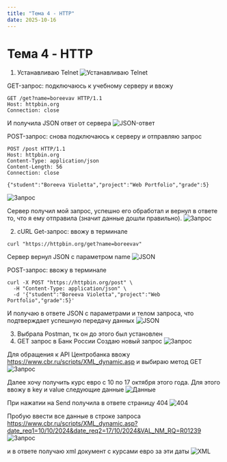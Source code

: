 ```yaml
---
title: "Тема 4 - HTTP"
date: 2025-10-16
---
```


# Тема 4 - HTTP

1. Устанавливаю Telnet
![Устанавливаю Telnet](/web-portfolio/2_1.png)

GET-запрос: подключаюсь к учебному серверу и ввожу
```
GET /get?name=boreevav HTTP/1.1
Host: httpbin.org
Connection: close
```
И получила JSON ответ от сервера
![JSON-ответ](/web-portfolio/2_2.png)

POST-запрос: снова подключаюсь к серверу и отправляю запрос
```
POST /post HTTP/1.1
Host: httpbin.org
Content-Type: application/json
Content-Length: 56
Connection: close

{"student":"Boreeva Violetta","project":"Web Portfolio","grade":5}
```
![Запрос](/web-portfolio/2_3.png)

Сервер получил мой запрос, успешно его обработал и вернул в ответе то, что я ему отправила (значит данные дошли правильно).
![Запрос](/web-portfolio/2_4.png)

2. cURL
Get-запрос: ввожу в терминале
```
curl "https://httpbin.org/get?name=boreevav"
```

Сервер вернул JSON с параметром name
![JSON](/web-portfolio/2_5.png)

POST-запрос: ввожу в терминале 
```
curl -X POST "https://httpbin.org/post" \
  -H "Content-Type: application/json" \
  -d '{"student":"Boreeva Violetta","project":"Web Portfolio","grade":5}'
```
И получаю в ответе JSON с параметрами и телом запроса, что подтверждает успешную передачу данных
![JSON](/web-portfolio/2_6.png)

3. Выбрала Postman, тк он до этого был установлен
4. GET запрос в Банк России
Создаю новый запрос
![Запрос](/web-portfolio/2_7.png)

Для обращения к API Центробанка ввожу https://www.cbr.ru/scripts/XML_dynamic.asp и выбираю метод GET
![Запрос](/web-portfolio/2_8.png)

Далее хочу получить курс евро с 10 по 17 октября этого года. Для этого ввожу в key и value следующие данные
![Данные](/web-portfolio/2_9.png)

При нажатии на Send получила в ответе страницу 404
![404](/web-portfolio/2_10.png)

Пробую ввести все данные в строке запроса
https://www.cbr.ru/scripts/XML_dynamic.asp?date_req1=10/10/2024&date_req2=17/10/2024&VAL_NM_RQ=R01239
![Запрос](/web-portfolio/2_11.png)

и в ответе получаю xml документ с курсами евро за эти даты
![XML](/web-portfolio/2_12.png)